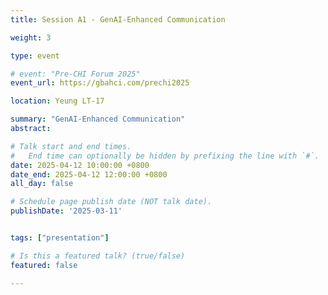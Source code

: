 ```yaml
---
title: Session A1 - GenAI-Enhanced Communication

weight: 3

type: event

# event: "Pre-CHI Forum 2025"
event_url: https://gbahci.com/prechi2025

location: Yeung LT-17

summary: "GenAI-Enhanced Communication"
abstract:

# Talk start and end times.
#   End time can optionally be hidden by prefixing the line with `#`.
date: 2025-04-12 10:00:00 +0800
date_end: 2025-04-12 12:00:00 +0800
all_day: false

# Schedule page publish date (NOT talk date).
publishDate: '2025-03-11'


tags: ["presentation"]

# Is this a featured talk? (true/false)
featured: false

---
```


